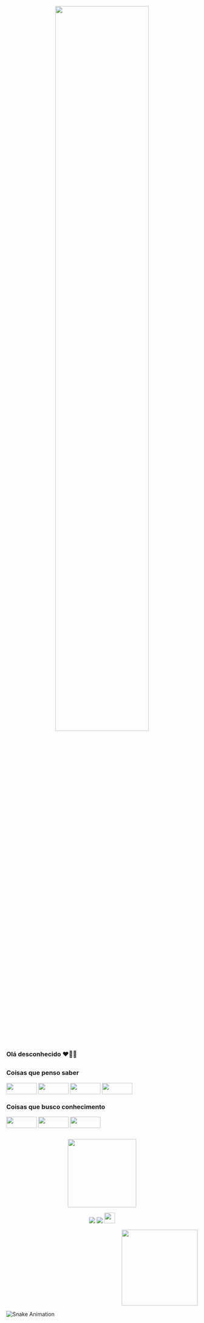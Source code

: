 
<p align="center"><a href="http://beacons.ai/aylinha"><img width="70%" src="https://media.giphy.com/media/R9BKmxTYFQISmwZucZ/giphy.gif" /></a></p>

### Olá desconhecido ♥🧙‍♀️ 


##

### Coisas que penso saber 

<div>

  <img align="center" height="30" width="80" src="https://img.shields.io/badge/CSS3-1572B6?style=for-the-badge&logo=css3&logoColor=white">
  <img align="center" height="30" width="80" src="https://img.shields.io/badge/HTML5-E34F26?style=for-the-badge&logo=html5&logoColor=white">
  <img align="center" height="30" width="80" src="https://img.shields.io/badge/salesforce-LWC-blue">
  <img align="center" height="30" width="80" src="https://img.shields.io/badge/salesforce-APEX-blue">



  </div>



### Coisas que busco conhecimento

<div>

  <img align="center" height="30" width="80" src="https://img.shields.io/badge/JavaScript-323330?style=for-the-badge&logo=javascript&logoColor=F7DF1E">
  <img align="center" height="30" width="80" src="https://img.shields.io/badge/React-20232A?style=for-the-badge&logo=react&logoColor=61DAFB">
  <img align="center" height="30" width="80" src="https://img.shields.io/badge/Python-14354C?style=for-the-badge&logo=python&logoColor=white">
  
  ##
  
 </div>
 
 <div align="center">
  <a href="https://github.com/glaucecassiano">
  <img height="180em" src="https://github-readme-stats.vercel.app/api?username=glaucecassiano&show_icons=true&theme=buefy&include_all_commits=true&count_private=true"/>
    
   
</div>
  
 
  

<div align="center">

  <a href="https://instagram.com/aylinha.css" target="_blank"><img src="https://img.shields.io/badge/Instagram-E4405F?style=for-the-badge&logo=instagram&logoColor=white" target="_blank"></a>
  <a href = "mailto:aylastankovsky@gmail.com"><img src="https://img.shields.io/badge/Gmail-D14836?style=for-the-badge&logo=gmail&logoColor=white" target="_blank"></a> 
  <a href="https://line.me/ti/p/S2cNIdC-KK" target="_blank"><img height="28" src="https://aleen42.github.io/badges/src/line.svg" target="_blank"></a>


</div>

   <div>
          <p align="right">
   <img width="200" src="https://media3.giphy.com/media/Z9cYsiCKyAWT7EiQRR/giphy.gif?cid=790b761160d35578dc661d5a9b80a0f9e9c09994d81e82b7&rid=giphy.gif&ct=g">                                
</p>
  </div>


  ![Snake Animation](https://github.com/glaucecassiano/glaucecassiano/blob/output/github-contribution-grid-snake.svg)
